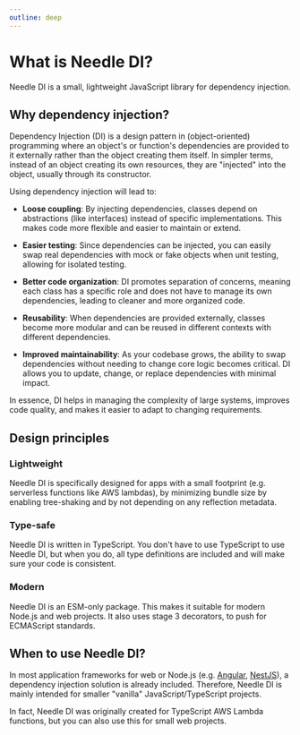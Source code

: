```yaml
---
outline: deep
---
```


# What is Needle DI?

Needle DI is a small, lightweight JavaScript library for dependency injection.

## Why dependency injection?

Dependency Injection (DI) is a design pattern in (object-oriented) programming where an object's or function's
dependencies are provided to it externally rather than the object creating them itself. In
simpler terms, instead of an object creating its own resources, they are "injected" into the object, usually through its
constructor.

Using dependency injection will lead to:

* **Loose coupling**: By injecting dependencies, classes depend on abstractions (like interfaces) instead of specific
  implementations. This makes code more flexible and easier to maintain or extend.

* **Easier testing**: Since dependencies can be injected, you can easily swap real dependencies with mock or fake
  objects when
  unit testing, allowing for isolated testing.

* **Better code organization**: DI promotes separation of concerns, meaning each class has a specific role and does not
  have
  to manage its own dependencies, leading to cleaner and more organized code.

* **Reusability**: When dependencies are provided externally, classes become more modular and can be reused in different
  contexts with different dependencies.

* **Improved maintainability**: As your codebase grows, the ability to swap dependencies without needing to change core
  logic
  becomes critical. DI allows you to update, change, or replace dependencies with minimal impact.

In essence, DI helps in managing the complexity of large systems, improves code quality, and makes it easier to adapt to
changing requirements.

## Design principles

### Lightweight

Needle DI is specifically designed for apps with a small footprint (e.g. serverless functions like AWS lambdas),
by minimizing bundle size by enabling tree-shaking and by not depending on any reflection metadata.

### Type-safe

Needle DI is written in TypeScript. You don't have to use TypeScript to use Needle DI, but when you do,
all type definitions are included and will make sure your code is consistent.

### Modern

Needle DI is an ESM-only package. This makes it suitable for modern Node.js and web projects. It also
uses stage 3 decorators, to push for ECMAScript standards.

## When to use Needle DI?

In most application frameworks for web or Node.js (e.g. [Angular](https://angular.dev/guide/di), [NestJS](https://docs.nestjs.com/providers#dependency-injection)), a dependency injection solution is
already included. Therefore, Needle DI is mainly intended for smaller "vanilla" JavaScript/TypeScript projects.

In fact, Needle DI was originally created for TypeScript AWS Lambda functions, but you can also use this for small web projects.
